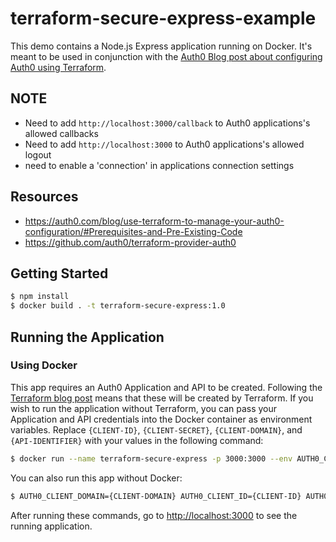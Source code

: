 # terraform-secure-express-example

This demo contains a Node.js Express application running on Docker. It's meant to be used in conjunction with the [Auth0 Blog post about configuring Auth0 using Terraform](https://auth0.com/blog/use-terraform-to-manage-your-auth0-configuration/#Prerequisites-and-Pre-Existing-Code).

## NOTE

- Need to add `http://localhost:3000/callback` to Auth0 applications's allowed callbacks
- Need to add `http://localhost:3000` to Auth0 applications's allowed logout
- need to enable a 'connection' in applications connection settings

## Resources

- https://auth0.com/blog/use-terraform-to-manage-your-auth0-configuration/#Prerequisites-and-Pre-Existing-Code
- https://github.com/auth0/terraform-provider-auth0

## Getting Started

```bash
$ npm install
$ docker build . -t terraform-secure-express:1.0
```

## Running the Application

### Using Docker

This app requires an Auth0 Application and API to be created. Following the [Terraform blog post]() means that these will be created by Terraform. If you wish to run the application without Terraform, you can pass your Application and API credentials into the Docker container as environment variables. Replace `{CLIENT-ID}`, `{CLIENT-SECRET}`, `{CLIENT-DOMAIN}`, and `{API-IDENTIFIER}` with your values in the following command:

```bash
$ docker run --name terraform-secure-express -p 3000:3000 --env AUTH0_CLIENT_ID={CLIENT-ID} --env AUTH0_CLIENT_SECRET={CLIENT-SECRET} --env AUTH0_CLIENT_DOMAIN={CLIENT-DOMAIN} --env AUTH0_API_IDENTIFIER={API-IDENTIFIER} terraform-secure-express:1.0
```

You can also run this app without Docker:

```bash
$ AUTH0_CLIENT_DOMAIN={CLIENT-DOMAIN} AUTH0_CLIENT_ID={CLIENT-ID} AUTH0_CLIENT_SECRET={CLIENT-SECRET} AUTH0_API_IDENTIFIER={API-IDENTIFIER} npm start
```

After running these commands, go to [http://localhost:3000](http://localhost:3000) to see the running application.
